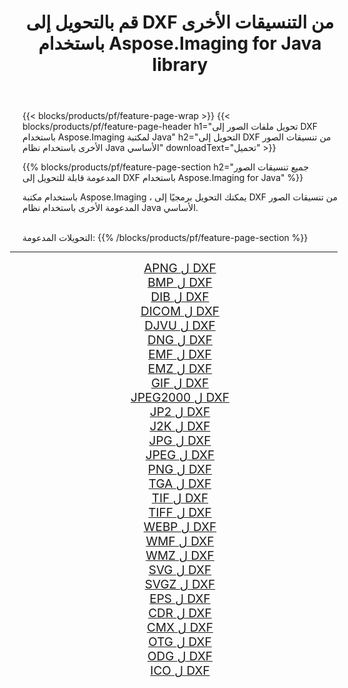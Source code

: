﻿---
title: قم بالتحويل إلى DXF من التنسيقات الأخرى باستخدام Aspose.Imaging for Java library 
weight: 3920
url: /ar/java/conversion/to/dxf/ 
lang: ar
langdirlevel: 2
locales: zh-hans,ja,it,ru,de,es,fr,nl,id,lt,pl,pt,vi,tr,ko,zh-hant,ar,hi,th,sv,cs,uk,he
description: باستخدام Aspose.Imaging ، يمكنك التحويل إلى DXF من تنسيقات أخرى باستخدام Java
---

{{< blocks/products/pf/feature-page-wrap >}}
{{< blocks/products/pf/feature-page-header h1="تحويل ملفات الصور إلى DXF باستخدام Aspose.Imaging لمكتبة Java" h2="التحويل إلى DXF من تنسيقات الصور الأخرى باستخدام نظام Java الأساسي" downloadText="تحميل" >}}


{{% blocks/products/pf/feature-page-section  h2="جميع تنسيقات الصور المدعومة قابلة للتحويل إلى DXF باستخدام Aspose.Imaging for Java" %}}
<p align=justify>باستخدام مكتبة Aspose.Imaging ، يمكنك التحويل برمجيًا إلى DXF من تنسيقات الصور المدعومة الأخرى باستخدام نظام Java الأساسي.</p>
<br/>
التحويلات المدعومة:
{{% /blocks/products/pf/feature-page-section %}}
<div class="container-fluid productfamilypage bg-gray">
    <div class="convertypes bg-gray agp-content section">
        <div class="container">
		<hr style="margin-left:-20px;"/>
		<div class="row other-converters" style="gap: 10px;font-size: 19px;text-align:center;">
		    <div class='col-md-2 other-converter remove-lp remove-rp'><a href="/imaging/ar/java/conversion/apng-to-dxf/" style="padding:15px;">APNG ل DXF</a></div>
<div class='col-md-2 other-converter remove-lp remove-rp'><a href="/imaging/ar/java/conversion/bmp-to-dxf/" style="padding:15px;">BMP ل DXF</a></div>
<div class='col-md-2 other-converter remove-lp remove-rp'><a href="/imaging/ar/java/conversion/dib-to-dxf/" style="padding:15px;">DIB ل DXF</a></div>
<div class='col-md-2 other-converter remove-lp remove-rp'><a href="/imaging/ar/java/conversion/dicom-to-dxf/" style="padding:15px;">DICOM ل DXF</a></div>
<div class='col-md-2 other-converter remove-lp remove-rp'><a href="/imaging/ar/java/conversion/djvu-to-dxf/" style="padding:15px;">DJVU ل DXF</a></div>
<div class='col-md-2 other-converter remove-lp remove-rp'><a href="/imaging/ar/java/conversion/dng-to-dxf/" style="padding:15px;">DNG ل DXF</a></div>
<div class='col-md-2 other-converter remove-lp remove-rp'><a href="/imaging/ar/java/conversion/emf-to-dxf/" style="padding:15px;">EMF ل DXF</a></div>
<div class='col-md-2 other-converter remove-lp remove-rp'><a href="/imaging/ar/java/conversion/emz-to-dxf/" style="padding:15px;">EMZ ل DXF</a></div>
<div class='col-md-2 other-converter remove-lp remove-rp'><a href="/imaging/ar/java/conversion/gif-to-dxf/" style="padding:15px;">GIF ل DXF</a></div>
<div class='col-md-2 other-converter remove-lp remove-rp'><a href="/imaging/ar/java/conversion/jpeg2000-to-dxf/" style="padding:15px;">JPEG2000 ل DXF</a></div>
<div class='col-md-2 other-converter remove-lp remove-rp'><a href="/imaging/ar/java/conversion/jp2-to-dxf/" style="padding:15px;">JP2 ل DXF</a></div>
<div class='col-md-2 other-converter remove-lp remove-rp'><a href="/imaging/ar/java/conversion/j2k-to-dxf/" style="padding:15px;">J2K ل DXF</a></div>
<div class='col-md-2 other-converter remove-lp remove-rp'><a href="/imaging/ar/java/conversion/jpg-to-dxf/" style="padding:15px;">JPG ل DXF</a></div>
<div class='col-md-2 other-converter remove-lp remove-rp'><a href="/imaging/ar/java/conversion/jpeg-to-dxf/" style="padding:15px;">JPEG ل DXF</a></div>
<div class='col-md-2 other-converter remove-lp remove-rp'><a href="/imaging/ar/java/conversion/png-to-dxf/" style="padding:15px;">PNG ل DXF</a></div>
<div class='col-md-2 other-converter remove-lp remove-rp'><a href="/imaging/ar/java/conversion/tga-to-dxf/" style="padding:15px;">TGA ل DXF</a></div>
<div class='col-md-2 other-converter remove-lp remove-rp'><a href="/imaging/ar/java/conversion/tif-to-dxf/" style="padding:15px;">TIF ل DXF</a></div>
<div class='col-md-2 other-converter remove-lp remove-rp'><a href="/imaging/ar/java/conversion/tiff-to-dxf/" style="padding:15px;">TIFF ل DXF</a></div>
<div class='col-md-2 other-converter remove-lp remove-rp'><a href="/imaging/ar/java/conversion/webp-to-dxf/" style="padding:15px;">WEBP ل DXF</a></div>
<div class='col-md-2 other-converter remove-lp remove-rp'><a href="/imaging/ar/java/conversion/wmf-to-dxf/" style="padding:15px;">WMF ل DXF</a></div>
<div class='col-md-2 other-converter remove-lp remove-rp'><a href="/imaging/ar/java/conversion/wmz-to-dxf/" style="padding:15px;">WMZ ل DXF</a></div>
<div class='col-md-2 other-converter remove-lp remove-rp'><a href="/imaging/ar/java/conversion/svg-to-dxf/" style="padding:15px;">SVG ل DXF</a></div>
<div class='col-md-2 other-converter remove-lp remove-rp'><a href="/imaging/ar/java/conversion/svgz-to-dxf/" style="padding:15px;">SVGZ ل DXF</a></div>
<div class='col-md-2 other-converter remove-lp remove-rp'><a href="/imaging/ar/java/conversion/eps-to-dxf/" style="padding:15px;">EPS ل DXF</a></div>
<div class='col-md-2 other-converter remove-lp remove-rp'><a href="/imaging/ar/java/conversion/cdr-to-dxf/" style="padding:15px;">CDR ل DXF</a></div>
<div class='col-md-2 other-converter remove-lp remove-rp'><a href="/imaging/ar/java/conversion/cmx-to-dxf/" style="padding:15px;">CMX ل DXF</a></div>
<div class='col-md-2 other-converter remove-lp remove-rp'><a href="/imaging/ar/java/conversion/otg-to-dxf/" style="padding:15px;">OTG ل DXF</a></div>
<div class='col-md-2 other-converter remove-lp remove-rp'><a href="/imaging/ar/java/conversion/odg-to-dxf/" style="padding:15px;">ODG ل DXF</a></div>
<div class='col-md-2 other-converter remove-lp remove-rp'><a href="/imaging/ar/java/conversion/ico-to-dxf/" style="padding:15px;">ICO ل DXF</a></div>
                </div>
        </div>
    </div>
</div>
<br/>

